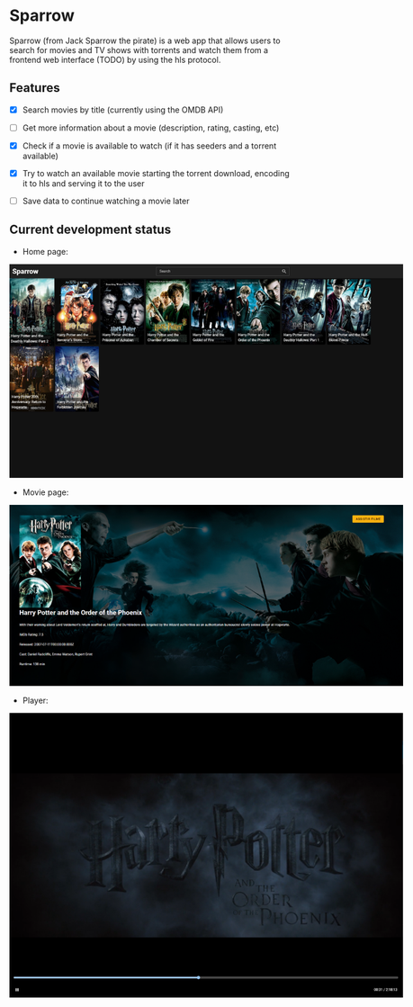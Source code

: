 # Sparrow


Sparrow (from Jack Sparrow the pirate) is a web app that allows users to search for movies and TV shows with torrents and watch them from a frontend web interface (TODO) by using the hls protocol.


## Features
- [x] Search movies by title (currently using the OMDB API)
- [ ] Get more information about a movie (description, rating, casting, etc)
- [x] Check if a movie is available to watch (if it has seeders and a torrent available)
- [x] Try to watch an available movie starting the torrent download, encoding it to hls and serving it to the user
- [ ] Save data to continue watching a movie later



## Current development status
- Home page:

<img src="docs/homepage.png" alt="Home page" style="max-width: 700px;" />

- Movie page:

<img src="docs/moviepage.png" alt="Movie page" style="max-width: 700px" />

- Player:

<img src="docs/player.png" alt="Player" style="max-width: 700px" />
